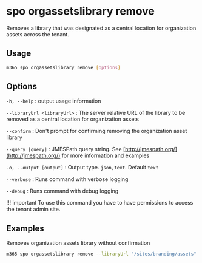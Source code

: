 # spo orgassetslibrary remove

Removes a library that was designated as a central location for organization assets across the tenant.

## Usage

```sh
m365 spo orgassetslibrary remove [options]
```

## Options

`-h, --help`
: output usage information

`--libraryUrl <libraryUrl>`
: The server relative URL of the library to be removed as a central location for organization assets

`--confirm`
: Don't prompt for confirming removing the organization asset library

`--query [query]`
: JMESPath query string. See [http://jmespath.org/](http://jmespath.org/) for more information and examples

`-o, --output [output]`
: Output type. `json,text`. Default `text`

`--verbose`
: Runs command with verbose logging

`--debug`
: Runs command with debug logging

!!! important
    To use this command you have to have permissions to access the tenant admin site.

## Examples

Removes organization assets library without confirmation

```sh
m365 spo orgassetslibrary remove --libraryUrl "/sites/branding/assets" --confirm
```
